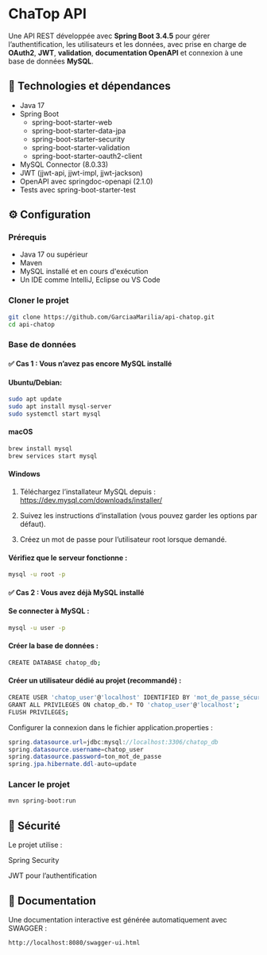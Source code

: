 # ChaTop API

Une API REST développée avec **Spring Boot 3.4.5** pour gérer l’authentification, les utilisateurs et les données, avec prise en charge de **OAuth2**, **JWT**, **validation**, **documentation OpenAPI** et connexion à une base de données **MySQL**.

## 📌 Technologies et dépendances

- Java 17
- Spring Boot
    - spring-boot-starter-web
    - spring-boot-starter-data-jpa
    - spring-boot-starter-security
    - spring-boot-starter-validation
    - spring-boot-starter-oauth2-client
- MySQL Connector (8.0.33)
- JWT (jjwt-api, jjwt-impl, jjwt-jackson)
- OpenAPI avec springdoc-openapi (2.1.0)
- Tests avec spring-boot-starter-test

## ⚙️ Configuration

### Prérequis

- Java 17 ou supérieur
- Maven
- MySQL installé et en cours d'exécution
- Un IDE comme IntelliJ, Eclipse ou VS Code

### Cloner le projet

```bash
git clone https://github.com/GarciaaMarilia/api-chatop.git
cd api-chatop
```

### Base de données

#### ✅ Cas 1 : Vous n’avez pas encore MySQL installé

#### Ubuntu/Debian:
```bash
sudo apt update
sudo apt install mysql-server
sudo systemctl start mysql
```

#### macOS
```bash
brew install mysql
brew services start mysql
```

#### Windows

1. Téléchargez l’installateur MySQL depuis :
https://dev.mysql.com/downloads/installer/

2. Suivez les instructions d’installation (vous pouvez garder les options par défaut).

3. Créez un mot de passe pour l’utilisateur root lorsque demandé.

#### Vérifiez que le serveur fonctionne :
```bash
mysql -u root -p
```

#### ✅ Cas 2 : Vous avez déjà MySQL installé

#### Se connecter à MySQL :
```bash
mysql -u user -p
```

#### Créer la base de données :
```bash
CREATE DATABASE chatop_db;
```

#### Créer un utilisateur dédié au projet (recommandé) :
```bash
CREATE USER 'chatop_user'@'localhost' IDENTIFIED BY 'mot_de_passe_sécurisé';
GRANT ALL PRIVILEGES ON chatop_db.* TO 'chatop_user'@'localhost';
FLUSH PRIVILEGES;
```

Configurer la connexion dans le fichier application.properties :

```java
spring.datasource.url=jdbc:mysql://localhost:3306/chatop_db
spring.datasource.username=chatop_user
spring.datasource.password=ton_mot_de_passe
spring.jpa.hibernate.ddl-auto=update
```

### Lancer le projet

```bash
mvn spring-boot:run
```

## 🔐 Sécurité

Le projet utilise :

Spring Security

JWT pour l’authentification

## 📄 Documentation

Une documentation interactive est générée automatiquement avec SWAGGER :

```bash
http://localhost:8080/swagger-ui.html
```